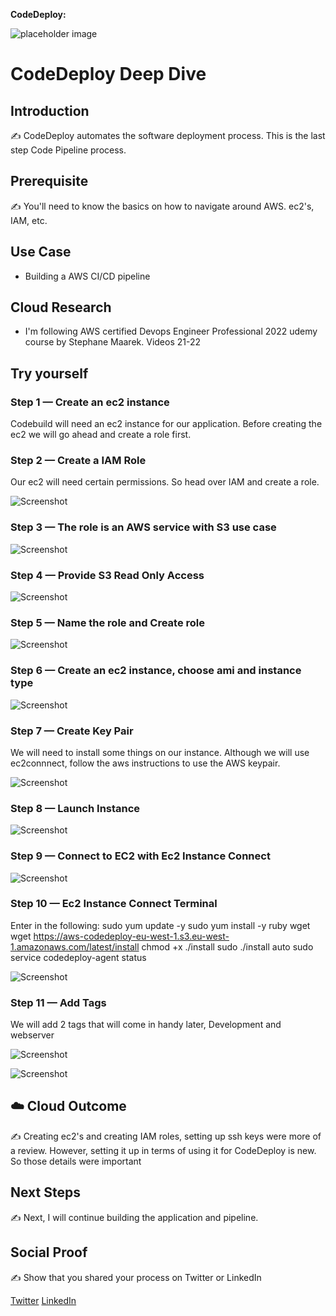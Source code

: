 **CodeDeploy:**

![placeholder image](codedeploy.png) 


# CodeDeploy Deep Dive

## Introduction

✍️ CodeDeploy automates the software deployment process. This is the last step Code Pipeline process.

## Prerequisite

✍️ You'll need to know the basics on how to navigate around AWS. ec2's, IAM, etc.

## Use Case

- Building a AWS CI/CD pipeline

## Cloud Research

- I'm following AWS certified Devops Engineer Professional 2022 udemy course by Stephane Maarek. Videos 21-22


## Try yourself

### Step 1 — Create an ec2 instance

Codebuild will need an ec2 instance for our application. Before creating the ec2 we will go ahead and create a role first.

### Step 2 — Create a IAM Role

Our ec2 will need certain permissions. So head over IAM and create a role.

![Screenshot](step2_create_role.png)

### Step 3 — The role is an AWS service with S3 use case

![Screenshot](step3_aws_service.png)

### Step 4 — Provide S3 Read Only Access

![Screenshot](step4_s3_readonly_access.png)

### Step 5 — Name the role and Create role

![Screenshot](step5_name_create_role.png)

### Step 6 — Create an ec2 instance, choose ami and instance type

![Screenshot](step6_image_instance.png)

### Step 7 — Create Key Pair

We will need to install some things on our instance. Although we will use ec2connnect, follow the aws instructions to use the AWS keypair.

![Screenshot](step7_aws_keypair.png)

### Step 8 — Launch Instance

![Screenshot](step8_successful_launch.png)

### Step 9 — Connect to EC2 with Ec2 Instance Connect

![Screenshot](step9_ec2InstanceConnect.png)

### Step 10 — Ec2 Instance Connect Terminal

Enter in the following:
sudo yum update -y
sudo yum install -y ruby wget
wget https://aws-codedeploy-eu-west-1.s3.eu-west-1.amazonaws.com/latest/install
chmod +x ./install
sudo ./install auto
sudo service codedeploy-agent status


![Screenshot](step10_ec2_terminal.png)

### Step 11 — Add Tags

We will add 2 tags that will come in handy later, Development and webserver

![Screenshot](step20a_addtag.png)

![Screenshot](step20b_2tags.png)


## ☁️ Cloud Outcome

✍️ Creating ec2's and creating IAM roles, setting up ssh keys were more of a review. However, setting it up in terms of using it for CodeDeploy is new. So those details were important

## Next Steps

✍️ Next, I will continue building the application and pipeline.

## Social Proof

✍️ Show that you shared your process on Twitter or LinkedIn

[Twitter](https://twitter.com/DemianJennings/status/1617271083086008320)
[LinkedIn](https://www.linkedin.com/posts/demian-jennings_100daysofcloud-aws-pipeline-activity-7023038599050743808-AbeF?utm_source=share&utm_medium=member_desktop)
